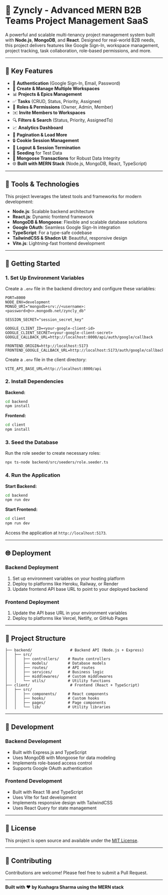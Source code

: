 # 🌟 Zyncly - Advanced MERN B2B Teams Project Management SaaS

A powerful and scalable multi-tenancy project management system built with **Node.js**, **MongoDB**, and **React**. Designed for real-world B2B needs, this project delivers features like Google Sign-In, workspace management, project tracking, task collaboration, role-based permissions, and more.

---

## 🌟 Key Features

- 🔐 **Authentication** (Google Sign-In, Email, Password)
- 🏢 **Create & Manage Multiple Workspaces**
- 📊 **Projects & Epics Management**
- ✅ **Tasks** (CRUD, Status, Priority, Assignee)
- 👥 **Roles & Permissions** (Owner, Admin, Member)
- ✉️ **Invite Members to Workspaces**
- 🔍 **Filters & Search** (Status, Priority, AssignedTo)
- 📈 **Analytics Dashboard**
- 📅 **Pagination & Load More**
- 🔒 **Cookie Session Management**
- 🚪 **Logout & Session Termination**
- 🌱 **Seeding** for Test Data
- 💾 **Mongoose Transactions** for Robust Data Integrity
- 🌐 **Built with MERN Stack** (Node.js, MongoDB, React, TypeScript)

---

## 🚀 Tools & Technologies

This project leverages the latest tools and frameworks for modern development:

- **Node.js**: Scalable backend architecture
- **React.js**: Dynamic frontend framework
- **MongoDB & Mongoose**: Flexible and scalable database solutions
- **Google OAuth**: Seamless Google Sign-In integration
- **TypeScript**: For a type-safe codebase
- **TailwindCSS & Shadcn UI**: Beautiful, responsive design
- **Vite.js**: Lightning-fast frontend development

---

## 🔄 Getting Started

### 1. Set Up Environment Variables

Create a `.env` file in the backend directory and configure these variables:

```plaintext
PORT=8000
NODE_ENV=development
MONGO_URI="mongodb+srv://<username>:<password>@<>.mongodb.net/zyncly_db"

SESSION_SECRET="session_secret_key"

GOOGLE_CLIENT_ID=<your-google-client-id>
GOOGLE_CLIENT_SECRET=<your-google-client-secret>
GOOGLE_CALLBACK_URL=http://localhost:8000/api/auth/google/callback

FRONTEND_ORIGIN=http://localhost:5173
FRONTEND_GOOGLE_CALLBACK_URL=http://localhost:5173/auth/google/callback
```

Create a `.env` file in the client directory:

```plaintext
VITE_API_BASE_URL=http://localhost:8000/api
```

### 2. Install Dependencies

**Backend:**
```bash
cd backend
npm install
```

**Frontend:**
```bash
cd client
npm install
```

### 3. Seed the Database

Run the role seeder to create necessary roles:

```bash
npx ts-node backend/src/seeders/role.seeder.ts
```

### 4. Run the Application

**Start Backend:**
```bash
cd backend
npm run dev
```

**Start Frontend:**
```bash
cd client
npm run dev
```

Access the application at `http://localhost:5173`.

---

## 🌐 Deployment

### Backend Deployment
1. Set up environment variables on your hosting platform
2. Deploy to platforms like Heroku, Railway, or Render
3. Update frontend API base URL to point to your deployed backend

### Frontend Deployment
1. Update the API base URL in your environment variables
2. Deploy to platforms like Vercel, Netlify, or GitHub Pages

---

## 📁 Project Structure

```
├── backend/                 # Backend API (Node.js + Express)
│   ├── src/
│   │   ├── controllers/    # Route controllers
│   │   ├── models/         # Database models
│   │   ├── routes/         # API routes
│   │   ├── services/       # Business logic
│   │   ├── middlewares/    # Custom middlewares
│   │   └── utils/          # Utility functions
├── client/                  # Frontend (React + TypeScript)
│   ├── src/
│   │   ├── components/     # React components
│   │   ├── hooks/          # Custom hooks
│   │   ├── pages/          # Page components
│   │   └── lib/            # Utility libraries
```

---

## 🔧 Development

### Backend Development
- Built with Express.js and TypeScript
- Uses MongoDB with Mongoose for data modeling
- Implements role-based access control
- Supports Google OAuth authentication

### Frontend Development
- Built with React 18 and TypeScript
- Uses Vite for fast development
- Implements responsive design with TailwindCSS
- Uses React Query for state management

---

## 📝 License

This project is open source and available under the [MIT License](LICENSE).

---

## 🤝 Contributing

Contributions are welcome! Please feel free to submit a Pull Request.

---

**Built with ❤️ by Kushagra Sharma using the MERN stack**


